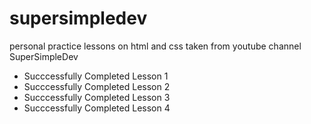 # supersimpledev
personal practice lessons on html and css taken from youtube channel SuperSimpleDev

- Succcessfully Completed Lesson 1
- Succcessfully Completed Lesson 2
- Succcessfully Completed Lesson 3
- Succcessfully Completed Lesson 4
